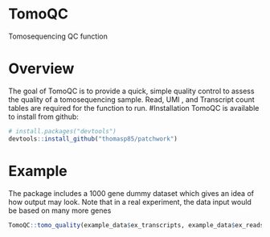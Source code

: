 # TomoQC
Tomosequencing QC function
# Overview
The goal of TomoQC is to provide a quick, simple quality control to assess the quality of a tomosequencing sample.
Read, UMI , and Transcript count tables are required for the function to run.
#Installation
TomoQC is available to install from github:

```R
# install.packages("devtools")
devtools::install_github("thomasp85/patchwork")
```

# Example
The package includes a 1000 gene dummy dataset which gives an idea of how output may look. Note that in a real experiment, the data input would be based on many more genes
```r example
TomoQC::tomo_quality(example_data$ex_transcripts, example_data$ex_reads, example_data$ex_barcodes, cutoff_spike = 0.2, cutoff_genes = 90, plot_title = "Example output")
```
